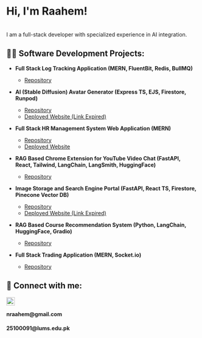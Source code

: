 <h1>Hi, I'm Raahem! </h1><br/>
I am a full-stack developer with specialized experience in AI integration.

<h2>👨‍💻 Software Development Projects:</h2>

- <b>Full Stack Log Tracking Application (MERN, FluentBit, Redis, BullMQ)</b>
  - [Repository](https://github.com/Hadia-Junaid/log-tracker) <b><i></b></i>

- <b>AI (Stable Diffusion) Avatar Generator (Express TS, EJS, Firestore, Runpod) </b>
  - [Repository](https://github.com/raahemn/avatar-generator) <b><i></b></i>
  - [Deployed Website (Link Expired)](https://avatars-ujhoe434ua-uc.a.run.app/) <b><i></b></i>

- <b>Full Stack HR Management System Web Application (MERN)</b>
  - [Repository](https://github.com/iamzammad/SE-Group-4/tree/main/employ-net) <b><i></b></i>
  - [Deployed Website](https://employnet.onrender.com/) <b><i></b></i>

- <b>RAG Based Chrome Extension for YouTube Video Chat (FastAPI, React, Tailwind, LangChain, LangSmith, HuggingFace) </b>
  - [Repository](https://github.com/raahemn/vid-query) <b><i></b></i>

- <b>Image Storage and Search Engine Portal (FastAPI, React TS, Firestore, Pinecone Vector DB)</b>
  - [Repository](https://github.com/raahemn/image-search-engine) <b><i></b></i>
  - [Deployed Website (Link Expired)](https://imsfrontend-ujhoe434ua-uc.a.run.app/) <b><i></b></i>

- <b>RAG Based Course Recommendation System (Python, LangChain, HuggingFace, Gradio) </b>
  - [Repository](https://github.com/raahemn/RAG-Course-Recommender) <b><i></b></i>

- <b>Full Stack Trading Application (MERN, Socket.io)</b>
  - [Repository](https://github.com/raahemn/trading-app-mern) <b><i></b></i>


<h2> 🤳 Connect with me:</h2>

[<img align="left" alt="JoshMadakor | LinkedIn" width="22px" src="https://cdn.jsdelivr.net/npm/simple-icons@v3/icons/linkedin.svg" />][linkedin]

[linkedin]: https://linkedin.com/in/raahem-nabeel

<br>
<h4>nraahem@gmail.com</h4>
<h4>25100091@lums.edu.pk</h4>

<!--
**joshmadakor1/joshmadakor1** is a ✨ _special_ ✨ repository because its `README.md` (this file) appears on your GitHub profile.

Here are some ideas to get you started:

- 🔭 I’m currently working on ...
- 🌱 I’m currently learning ...
- 👯 I’m looking to collaborate on ...
- 🤔 I’m looking for help with ...
- 💬 Ask me about ...
- 📫 How to reach me: ...
- 😄 Pronouns: ...
- ⚡ Fun fact: ...
-->
